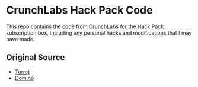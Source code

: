 # CrunchLabs Hack Pack Code

This repo contains the code from [CrunchLabs](https://www.crunchlabs.com/) for the Hack Pack subscription box, including any
personal hacks and modifications that I may have made.

## Original Source

- [Turret](https://ide.crunchlabs.com/editor/8718988640487)
- [Domino](https://ide.crunchlabs.com/editor/8785013014759)
